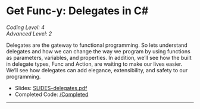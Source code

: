 # Get Func-y: Delegates in C#  
*Coding Level: 4*  
*Advanced Level: 2*  

Delegates are the gateway to functional programming. So lets understand delegates and how we can change the way we program by using functions as parameters, variables, and properties. In addition, we’ll see how the built in delegate types, Func and Action, are waiting to make our lives easier. We’ll see how delegates can add elegance, extensibility, and safety to our programming.  

* Slides: [SLIDES-delegates.pdf](./SLIDES-delegates.pdf)
* Completed Code: [/Completed](./Completed/)

---
